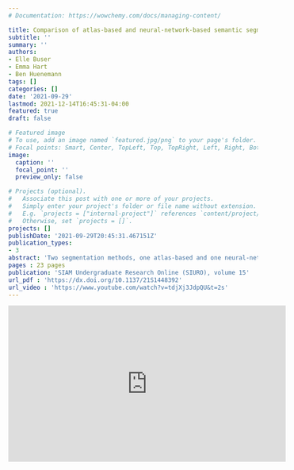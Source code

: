 ```yaml
---
# Documentation: https://wowchemy.com/docs/managing-content/

title: Comparison of atlas-based and neural-network-based semantic segmentation for DENSE MRI images
subtitle: ''
summary: ''
authors:
- Elle Buser
- Emma Hart
- Ben Huenemann
tags: []
categories: []
date: '2021-09-29'
lastmod: 2021-12-14T16:45:31-04:00
featured: true
draft: false

# Featured image
# To use, add an image named `featured.jpg/png` to your page's folder.
# Focal points: Smart, Center, TopLeft, Top, TopRight, Left, Right, BottomLeft, Bottom, BottomRight.
image:
  caption: ''
  focal_point: ''
  preview_only: false

# Projects (optional).
#   Associate this post with one or more of your projects.
#   Simply enter your project's folder or file name without extension.
#   E.g. `projects = ["internal-project"]` references `content/project/deep-learning/index.md`.
#   Otherwise, set `projects = []`.
projects: []
publishDate: '2021-09-29T20:45:31.467151Z'
publication_types:
- 3
abstract: 'Two segmentation methods, one atlas-based and one neural-network-based, were compared to see how well they can each automatically segment the brain stem and cerebellum in Displacement Encoding with Stimulated Echoes Magnetic Resonance Imaging (DENSE-MRI) data. The segmentation is a pre-requisite for estimating the average displacements in these regions, which have recently been proposed as biomarkers in the diagnosis of Chiari Malformation type I (CMI). In numerical experiments, the segmentations of both methods were similar to manual segmentations provided by trained experts. It was found that, overall, the neural-network-based method alone produced more accurate segmentations than the atlas-based method did alone, but that a combination of the two methods -- in which the atlas-based method is used for the segmentation of the brain stem and the neural-network is used for the segmentation of the cerebellum -- may be the most successful. '
pages : 23 pages
publication: 'SIAM Undergraduate Research Online (SIURO), volume 15'
url_pdf : 'https://dx.doi.org/10.1137/21S1448392'
url_video : 'https://www.youtube.com/watch?v=tdjXj3JdpQU&t=2s'
---
```


<iframe width="560" height="315" src="https://www.youtube.com/embed/tdjXj3JdpQU" title="YouTube video player" frameborder="0" allow="accelerometer; autoplay; clipboard-write; encrypted-media; gyroscope; picture-in-picture" allowfullscreen></iframe>
